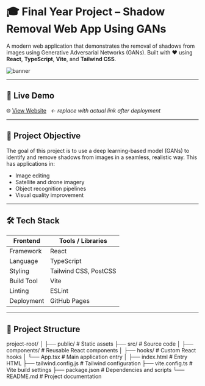 # 🎓 Final Year Project – Shadow Removal Web App Using GANs

A modern web application that demonstrates the removal of shadows from images using Generative Adversarial Networks (GANs). Built with ❤️ using **React**, **TypeScript**, **Vite**, and **Tailwind CSS**.

![banner](https://raw.githubusercontent.com/abubakkar-500/ML-Project/main/public/banner.png) <!-- Replace this with your own image or remove -->

---

## 🚀 Live Demo

🌐 [View Website](https://abubakkar-500.github.io/ML-Project/) &nbsp; _← replace with actual link after deployment_

---

## 🧠 Project Objective

The goal of this project is to use a deep learning-based model (GANs) to identify and remove shadows from images in a seamless, realistic way. This has applications in:
- Image editing
- Satellite and drone imagery
- Object recognition pipelines
- Visual quality improvement

---

## 🛠️ Tech Stack

| Frontend       | Tools / Libraries                |
|----------------|----------------------------------|
| Framework      | React                            |
| Language       | TypeScript                       |
| Styling        | Tailwind CSS, PostCSS            |
| Build Tool     | Vite                             |
| Linting        | ESLint                           |
| Deployment     | GitHub Pages                     |

---

## 📂 Project Structure

project-root/
│
├── public/ # Static assets
├── src/ # Source code
│ ├── components/ # Reusable React components
│ ├── hooks/ # Custom React hooks
│ └── App.tsx # Main application entry
│
├── index.html # Entry HTML
├── tailwind.config.js # Tailwind configuration
├── vite.config.ts # Vite build settings
├── package.json # Dependencies and scripts
└── README.md # Project documentation
